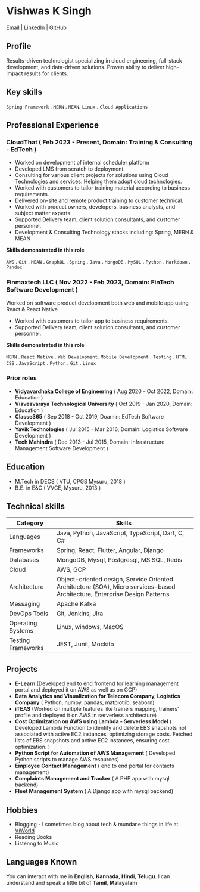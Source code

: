 
# Vishwas K Singh

[Email](mailto:vishwasks32@gmail.com) | [LinkedIn](https://www.linkedin.com/in/singhvishwas/) | [GitHub](https://github.com/vishwasks32)


## Profile

Results-driven technologist specializing in cloud engineering, full-stack development, and data-driven solutions. Proven ability to deliver high-impact results for clients.

## Key skills

`Spring Framework`  . `MERN`  . `MEAN`. `Linux`  . `Cloud Applications`

## Professional Experience

### CloudThat ( Feb 2023 - Present, Domain: Training & Consulting - EdTech )
* Worked on development of internal scheduler platform
* Developed LMS from scratch to deployment.
* Consulting for various client projects for solutions using Cloud Technologies and services. Helping them adopt cloud technologies. 
* Worked with customers to tailor training material according to business requirements.
* Delivered on-site and remote product training to customer technical.
* Worked with product owners, developers, business analysts, and subject matter experts.
* Supported Delivery team, client solution consultants, and customer personnel.
* Development & Consulting Technology stacks including: Spring, MERN & MEAN

**Skills demonstrated in this role**    

`AWS`  . `Git`  . `MEAN`  . `GraphQL`  . `Spring`  . `Java`  . `MongoDB`  . `MySQL`  . `Python`  . `Markdown`  . `Pandoc`

### Finmaxtech LLC ( Nov 2022 - Feb 2023, Domain: FinTech Software Development )

Worked on software product development both web and mobile app using React & React Native

* Worked with customers to tailor app to business requirements.
* Supported Delivery team, client solution consultants, and customer personnel.

**Skills demonstrated in this role**    

`MERN`  . `React Native`  . `Web Development`. `Mobile Development`  . `Testing`  . `HTML`  . `CSS`  . `JavaScript`  . `Python`  . `Git`  . `Linux`

### Prior roles

* **Vidyavardhaka College of Engineering** ( Aug 2020 - Oct 2022, Domain: Education )
* **Visvesvaraya Technological University** ( Oct 2019 - Jan 2020, Domain: Education )
* **Classe365** ( Sep 2018 - Oct 2019, Doamin: EdTech Software Development )
* **Yavik Technologies** ( Jul 2015 - Mar 2016, Domain: Logistics Software Development )
* **Tech Mahindra** ( Dec 2013 - Jul 2015, Domain: Infrastructure Management Software Development )


## Education
* M.Tech in DECS ( VTU, CPGS Mysuru, 2018 )
* B.E. in E&C ( VVCE, Mysuru, 2013 )
  
## Technical skills

| Category           | Skills                                                                                                                     |
| ------------------ | -------------------------------------------------------------------------------------------------------------------------- |
| Languages          | Java, Python, JavaScript, TypeScript, Dart, C, C#                                                                          |
| Frameworks         | Spring, React, Flutter, Angular, Django                                                                                    |
| Databases          | MongoDB, Mysql, Postgresql, MS SQL, Redis                                                                                  |
| Cloud              | AWS, GCP                                                                                                                   |
| Architecture       | Object-oriented design, Service Oriented Architecture (SOA), Micro services-based Architecture, Enterprise Design Patterns |
| Messaging          | Apache Kafka                                                                                                               |
| DevOps Tools       | Git, Jenkins, Jira                                                                                                         |
| Operating Systems  | Linux, windows, MacOS                                                                                                      |
| Testing Frameworks | JEST, Junit, Mockito                                                                                                       |

## Projects

* __E-Learn__ (Developed end to end frontend for learning management portal and deployed it on AWS as well as on GCP)
* __Data Analytics and Visualization for Telecom Company, Logistics Company__ ( Python, numpy, pandas, matplotlib, seaborn)
* __iTEAS__ (Worked on multiple features like trainers mapping, trainers' profile and deployed it on AWS in serverless architecture)
* __Cost Optimization on AWS using Lambda - Serverless Model__ ( Developed Lambda Function to identify and delete EBS snapshots not associated with active EC2 instances, optimizing storage costs. Fetched lists of EBS snapshots and active EC2 instances, ensuring cost optimization. )
* __Python Script for Automation of AWS Management__ ( Developed Python scripts to manage AWS resources)
* __Employee Contact Management__ ( end to end portal for contacts management)
* __Complaints Management and Tracker__ ( A PHP app with mysql backend)
* __Fleet Management System__ ( A Django app with mysql backend)

## Hobbies

* Blogging - I sometimes blog about tech & mundane things in life at [ViWorld](https://singhvishwas.wordpress.com)
* Reading Books
* Listenng to Music

## Languages Known

You can interact with me in **English**, **Kannada**, **Hindi**, **Telugu**. I can understand and speak a little bit of **Tamil**, **Malayalam**
